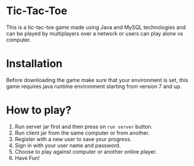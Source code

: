 # Tic-Tac-Toe

This is a tic-tac-toe game made using Java and MySQL technologies and can be played by multiplayers over a network or users can play alone vs computer.


# Installation

Before downloading the game make sure that your environment is set, this game requires java runtime environment starting from version 7 and up.


# How to play?

1. Run server jar first and then press on `run server` button.
2. Run client jar from the same computer or from another.
3. Register with a new user to save your progress.
4. Sign in with your user name and password.
5. Choose to play against computer or another online player.
6. Have Fun!
